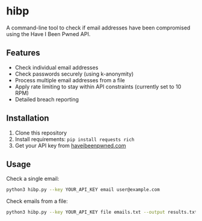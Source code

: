 # hibp

A command-line tool to check if email addresses have been compromised using the Have I Been Pwned API.

## Features

- Check individual email addresses
- Check passwords securely (using k-anonymity)
- Process multiple email addresses from a file
- Apply rate limiting to stay within API constraints (currently set to 10 RPM)
- Detailed breach reporting

## Installation

1. Clone this repository
2. Install requirements: `pip install requests rich`
3. Get your API key from [haveibeenpwned.com](https://haveibeenpwned.com/API/Key)

## Usage

Check a single email:
```bash
python3 hibp.py --key YOUR_API_KEY email user@example.com
```
Check emails from a file:
```bash
python3 hibp.py --key YOUR_API_KEY file emails.txt --output results.txt
```
